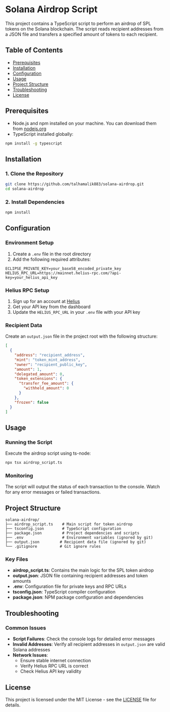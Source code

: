 # Solana Airdrop Script

This project contains a TypeScript script to perform an airdrop of SPL tokens on the Solana blockchain. The script reads recipient addresses from a JSON file and transfers a specified amount of tokens to each recipient.

## Table of Contents

- [Prerequisites](#prerequisites)
- [Installation](#installation)
- [Configuration](#configuration)
- [Usage](#usage)
- [Project Structure](#project-structure)
- [Troubleshooting](#troubleshooting)
- [License](#license)

## Prerequisites

- Node.js and npm installed on your machine. You can download them from [nodejs.org](https://nodejs.org/)
- TypeScript installed globally:

```bash
npm install -g typescript
```

## Installation

### 1. Clone the Repository

```bash
git clone https://github.com/talhamalik883/solana-airdrop.git
cd solana-airdrop
```

### 2. Install Dependencies

```bash
npm install
```

## Configuration

### Environment Setup

1. Create a `.env` file in the root directory
2. Add the following required attributes:

```env
ECLIPSE_PRIVATE_KEY=your_base58_encoded_private_key
HELIUS_RPC_URL=https://mainnet.helius-rpc.com/?api-key=your_helius_api_key
```

### Helius RPC Setup

1. Sign up for an account at [Helius](https://helius.dev)
2. Get your API key from the dashboard
3. Update the `HELIUS_RPC_URL` in your `.env` file with your API key

### Recipient Data

Create an `output.json` file in the project root with the following structure:

```json
[
  {
    "address": "recipient_address",
    "mint": "token_mint_address",
    "owner": "recipient_public_key",
    "amount": 1,
    "delegated_amount": 0,
    "token_extensions": {
      "transfer_fee_amount": {
        "withheld_amount": 0
      }
    },
    "frozen": false
  }
]
```

## Usage

### Running the Script

Execute the airdrop script using ts-node:

```bash
npx tsx airdrop_script.ts
```

### Monitoring

The script will output the status of each transaction to the console. Watch for any error messages or failed transactions.

## Project Structure

```
solana-airdrop/
├── airdrop_script.ts    # Main script for token airdrop
├── tsconfig.json        # TypeScript configuration
├── package.json         # Project dependencies and scripts
├── .env                 # Environment variables (ignored by git)
├── output.json         # Recipient data file (ignored by git)
└── .gitignore          # Git ignore rules
```

### Key Files

- **airdrop_script.ts**: Contains the main logic for the SPL token airdrop
- **output.json**: JSON file containing recipient addresses and token amounts
- **.env**: Configuration file for private keys and RPC URLs
- **tsconfig.json**: TypeScript compiler configuration
- **package.json**: NPM package configuration and dependencies

## Troubleshooting

### Common Issues

- **Script Failures**: Check the console logs for detailed error messages
- **Invalid Addresses**: Verify all recipient addresses in `output.json` are valid Solana addresses
- **Network Issues**: 
  - Ensure stable internet connection
  - Verify Helius RPC URL is correct
  - Check Helius API key validity

## License

This project is licensed under the MIT License - see the [LICENSE](LICENSE) file for details.
